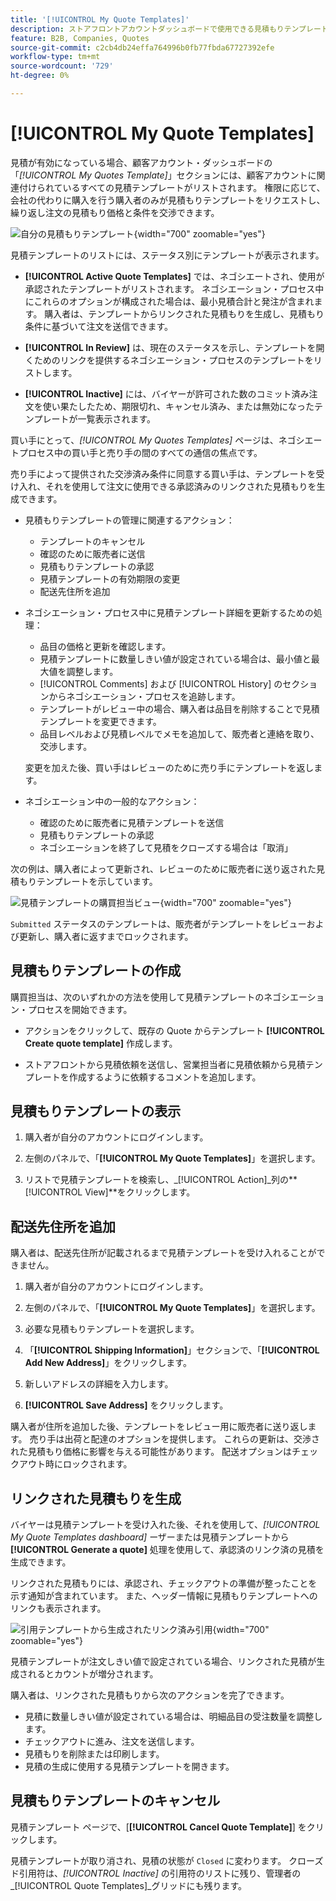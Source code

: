 ```yaml
---
title: '[!UICONTROL My Quote Templates]'
description: ストアフロントアカウントダッシュボードで使用できる見積もりテンプレートのカスタマーエクスペリエンスについて説明します。
feature: B2B, Companies, Quotes
source-git-commit: c2cb4db24effa764996b0fb77fbda67727392efe
workflow-type: tm+mt
source-wordcount: '729'
ht-degree: 0%

---
```



# [!UICONTROL My Quote Templates]

見積が有効になっている場合、顧客アカウント・ダッシュボードの「_[!UICONTROL My Quotes Template]_」セクションには、顧客アカウントに関連付けられているすべての見積テンプレートがリストされます。 権限に応じて、会社の代わりに購入を行う購入者のみが見積もりテンプレートをリクエストし、繰り返し注文の見積もり価格と条件を交渉できます。

![ 自分の見積もりテンプレート ](./assets/account-dashboard-quote-templates-list.png){width="700" zoomable="yes"}

見積テンプレートのリストには、ステータス別にテンプレートが表示されます。

- **[!UICONTROL Active Quote Templates]** では、ネゴシエートされ、使用が承認されたテンプレートがリストされます。 ネゴシエーション・プロセス中にこれらのオプションが構成された場合は、最小見積合計と発注が含まれます。 購入者は、テンプレートからリンクされた見積もりを生成し、見積もり条件に基づいて注文を送信できます。

- **[!UICONTROL In Review]** は、現在のステータスを示し、テンプレートを開くためのリンクを提供するネゴシエーション・プロセスのテンプレートをリストします。

- **[!UICONTROL Inactive]** には、バイヤーが許可された数のコミット済み注文を使い果たしたため、期限切れ、キャンセル済み、または無効になったテンプレートが一覧表示されます。

買い手にとって、*[!UICONTROL My Quotes Templates]* ページは、ネゴシエートプロセス中の買い手と売り手の間のすべての通信の焦点です。

売り手によって提供された交渉済み条件に同意する買い手は、テンプレートを受け入れ、それを使用して注文に使用できる承認済みのリンクされた見積もりを生成できます。

- 見積もりテンプレートの管理に関連するアクション：

   - テンプレートのキャンセル
   - 確認のために販売者に送信
   - 見積もりテンプレートの承認
   - 見積テンプレートの有効期限の変更
   - 配送先住所を追加

- ネゴシエーション・プロセス中に見積テンプレート詳細を更新するための処理：

   - 品目の価格と更新を確認します。
   - 見積テンプレートに数量しきい値が設定されている場合は、最小値と最大値を調整します。
   - [!UICONTROL Comments] および [!UICONTROL History] のセクションからネゴシエーション・プロセスを追跡します。
   - テンプレートがレビュー中の場合、購入者は品目を削除することで見積テンプレートを変更できます。
   - 品目レベルおよび見積レベルでメモを追加して、販売者と連絡を取り、交渉します。

  変更を加えた後、買い手はレビューのために売り手にテンプレートを返します。

- ネゴシエーション中の一般的なアクション：

   - 確認のために販売者に見積テンプレートを送信
   - 見積もりテンプレートの承認
   - ネゴシエーションを終了して見積をクローズする場合は「取消」

次の例は、購入者によって更新され、レビューのために販売者に送り返された見積もりテンプレートを示しています。

![ 見積テンプレートの購買担当ビュー ](./assets/account-dashboard-my-quote-template-detailed.png){width="700" zoomable="yes"}

`Submitted` ステータスのテンプレートは、販売者がテンプレートをレビューおよび更新し、購入者に返すまでロックされます。

## 見積もりテンプレートの作成

購買担当は、次のいずれかの方法を使用して見積テンプレートのネゴシエーション・プロセスを開始できます。

- アクションをクリックして、既存の Quote からテンプレート **[!UICONTROL Create quote template]** 作成します。

- ストアフロントから見積依頼を送信し、営業担当者に見積依頼から見積テンプレートを作成するように依頼するコメントを追加します。

## 見積もりテンプレートの表示

1. 購入者が自分のアカウントにログインします。

1. 左側のパネルで、「**[!UICONTROL My Quote Templates]**」を選択します。

1. リストで見積テンプレートを検索し、_[!UICONTROL Action]_列の&#x200B;**[!UICONTROL View]**をクリックします。

## 配送先住所を追加

購入者は、配送先住所が記載されるまで見積テンプレートを受け入れることができません。

1. 購入者が自分のアカウントにログインします。

1. 左側のパネルで、「**[!UICONTROL My Quote Templates]**」を選択します。

1. 必要な見積もりテンプレートを選択します。

1. 「**[!UICONTROL Shipping Information]**」セクションで、「**[!UICONTROL Add New Address]**」をクリックします。

1. 新しいアドレスの詳細を入力します。

1. **[!UICONTROL Save Address]** をクリックします。

購入者が住所を追加した後、テンプレートをレビュー用に販売者に送り返します。 売り手は出荷と配達のオプションを提供します。 これらの更新は、交渉された見積もり価格に影響を与える可能性があります。 配送オプションはチェックアウト時にロックされます。

## リンクされた見積もりを生成

バイヤーは見積テンプレートを受け入れた後、それを使用して、*[!UICONTROL My Quote Templates dashboard]* ーザーまたは見積テンプレートから **[!UICONTROL Generate a quote]** 処理を使用して、承認済のリンク済の見積を生成できます。

リンクされた見積もりには、承認され、チェックアウトの準備が整ったことを示す通知が含まれています。 また、ヘッダー情報に見積もりテンプレートへのリンクも表示されます。

![ 引用テンプレートから生成されたリンク済み引用 ](./assets/quote-templates-linked-quote.png){width="700" zoomable="yes"}

見積テンプレートが注文しきい値で設定されている場合、リンクされた見積が生成されるとカウントが増分されます。

購入者は、リンクされた見積もりから次のアクションを完了できます。

- 見積に数量しきい値が設定されている場合は、明細品目の受注数量を調整します。
- チェックアウトに進み、注文を送信します。
- 見積もりを削除または印刷します。
- 見積の生成に使用する見積テンプレートを開きます。

## 見積もりテンプレートのキャンセル

見積テンプレート ページで、[**[!UICONTROL Cancel Quote Template]**] をクリックします。

見積テンプレートが取り消され、見積の状態が `Closed` に変わります。 クローズド引用符は、*[!UICONTROL Inactive]* の引用符のリストに残り、管理者の _[!UICONTROL Quote Templates]_グリッドにも残ります。




